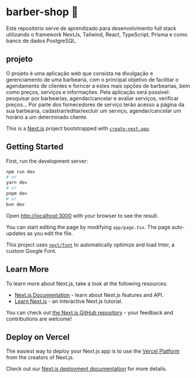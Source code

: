# barber-shop 🚀
Este repositório serve de aprendizado para desenvolvimento full stack utilizando o framework NextJs, Tailwind, React, TypeScript, Prisma e como banco de dados PostgreSQL.

## projeto
O projeto é uma aplicação web que consista na divulgação e gerenciamento de uma barbearia, com o principal objetivo de facilitar o agendamento de clientes e forncer a estes mais opções de barbearias, bem como preços, serviços e informações. Pela aplicação será possível: pesquisar por barbearias, agendar/cancelar e avaliar serviços, verificar preços... Por parte dos fornecedores de serviço terão acesso a página da sua barbearia, cadastrar/editar/excluir um serviço, agendar/cancelar um horário a um determinado cliente.

This is a [Next.js](https://nextjs.org/) project bootstrapped with [`create-next-app`](https://github.com/vercel/next.js/tree/canary/packages/create-next-app).

## Getting Started

First, run the development server:

```bash
npm run dev
# or
yarn dev
# or
pnpm dev
# or
bun dev
```

Open [http://localhost:3000](http://localhost:3000) with your browser to see the result.

You can start editing the page by modifying `app/page.tsx`. The page auto-updates as you edit the file.

This project uses [`next/font`](https://nextjs.org/docs/basic-features/font-optimization) to automatically optimize and load Inter, a custom Google Font.

## Learn More

To learn more about Next.js, take a look at the following resources:

- [Next.js Documentation](https://nextjs.org/docs) - learn about Next.js features and API.
- [Learn Next.js](https://nextjs.org/learn) - an interactive Next.js tutorial.

You can check out [the Next.js GitHub repository](https://github.com/vercel/next.js/) - your feedback and contributions are welcome!

## Deploy on Vercel

The easiest way to deploy your Next.js app is to use the [Vercel Platform](https://vercel.com/new?utm_medium=default-template&filter=next.js&utm_source=create-next-app&utm_campaign=create-next-app-readme) from the creators of Next.js.

Check out our [Next.js deployment documentation](https://nextjs.org/docs/deployment) for more details.
